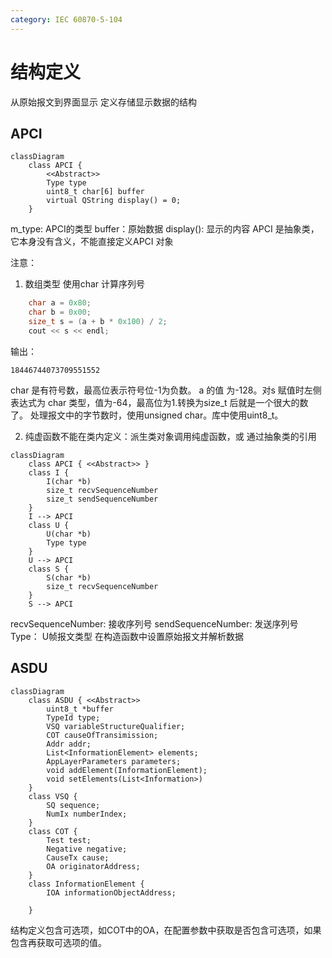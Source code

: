 ```yaml
---
category: IEC 60870-5-104
---
```

# 结构定义
从原始报文到界面显示
定义存储显示数据的结构
<!-- more -->

## APCI
``` mermaid
classDiagram
	class APCI {
		<<Abstract>>
		Type type
		uint8_t char[6] buffer
		virtual QString display() = 0;
	}
```
m_type: APCI的类型
buffer：原始数据
display(): 显示的内容
APCI 是抽象类，它本身没有含义，不能直接定义APCI 对象

注意：
1. 数组类型
使用char 计算序列号
``` cpp
	char a = 0x80;
	char b = 0x00;
	size_t s = (a + b * 0x100) / 2;
	cout << s << endl;
```
输出：
``` 
18446744073709551552
```
char 是有符号数，最高位表示符号位-1为负数。
a 的值 为-128。对s 赋值时左侧表达式为 char 类型，值为-64，最高位为1.转换为size_t 后就是一个很大的数了。
处理报文中的字节数时，使用unsigned char。库中使用uint8_t。

2. 纯虚函数不能在类内定义：派生类对象调用纯虚函数，或 通过抽象类的引用


``` mermaid
classDiagram
	class APCI { <<Abstract>> }
	class I {
		I(char *b)
		size_t recvSequenceNumber
		size_t sendSequenceNumber
	}
	I --> APCI
	class U {
		U(char *b)
		Type type
	}
	U --> APCI
	class S {
		S(char *b)
		size_t recvSequenceNumber
	}
	S --> APCI
```
recvSequenceNumber: 接收序列号
sendSequenceNumber: 发送序列号
Type： U帧报文类型
在构造函数中设置原始报文并解析数据



## ASDU
``` mermaid
classDiagram
	class ASDU { <<Abstract>> 
		uint8_t *buffer
		TypeId type;
		VSQ variableStructureQualifier;
		COT causeOfTransimission;
		Addr addr;
		List<InformationElement> elements;
		AppLayerParameters parameters;
		void addElement(InformationElement);
		void setElements(List<Information>)
	}
	class VSQ {
		SQ sequence;
		NumIx numberIndex;
	}
	class COT {
		Test test;
		Negative negative;
		CauseTx cause;
		OA originatorAddress;
	}
	class InformationElement {
		IOA informationObjectAddress;
		
	}
```
结构定义包含可选项，如COT中的OA，在配置参数中获取是否包含可选项，如果包含再获取可选项的值。

